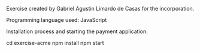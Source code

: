 Exercise created by Gabriel Agustin Limardo de Casas for the incorporation.

Programming language used: JavaScript

Installation process and starting the payment application: 

cd exercise-acme 
npm install 
npm start

